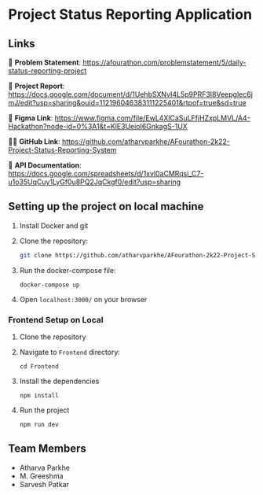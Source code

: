 # Project Status Reporting Application

## Links

📝 **Problem Statement**: https://afourathon.com/problemstatement/5/daily-status-reporting-project

🧾 **Project Report**: https://docs.google.com/document/d/1UehbSXNvI4L5p9PRF3I8Veepglec6jmJ/edit?usp=sharing&ouid=112196046383111225401&rtpof=true&sd=true

🎨 **Figma Link**: https://www.figma.com/file/EwL4XlCaSuLFfjHZxpLMVL/A4-Hackathon?node-id=0%3A1&t=KlE3UeioI6GnkagS-1UX

👩‍💻 **GitHub Link**: https://github.com/atharvparkhe/AFourathon-2k22-Project-Status-Reporting-System

🔗 **API Documentation**: https://docs.google.com/spreadsheets/d/1xvl0aCMRqsi_C7-u1o35UqCuy1LyGf0u8PQ2JqCkgf0/edit?usp=sharing

## Setting up the project on local machine

1. Install Docker and git
2. Clone the repository:

    ```bash
    git clone https://github.com/atharvparkhe/AFourathon-2k22-Project-Status-Reporting-System.git
    ```

3. Run the docker-compose file: 
    ```
    docker-compose up
    ```

4. Open `localhost:3000/` on your browser

### Frontend Setup on Local

1. Clone the repository

2. Navigate to `Frontend` directory:
    ```
    cd Frontend
    ```

3. Install the dependencies
    ```
    npm install 
    ```

4. Run the project
    ```
    npm run dev
    ```

## Team Members

- Atharva Parkhe
- M. Greeshma
- Sarvesh Patkar
